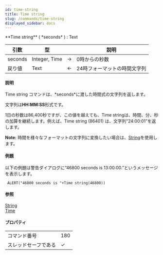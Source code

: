 ```yaml
---
id: time-string
title: Time string
slug: /commands/time-string
displayed_sidebar: docs
---
```


<!--REF #_command_.Time string.Syntax-->**Time string** ( *seconds* ) : Text<!-- END REF-->
<!--REF #_command_.Time string.Params-->
| 引数 | 型 |  | 説明 |
| --- | --- | --- | --- |
| seconds | Integer, Time | &#8594;  | 0時からの秒数 |
| 戻り値 | Text | &#8592; | 24時フォーマットの時間文字列 |

<!-- END REF-->

#### 説明 

<!--REF #_command_.Time string.Summary-->Time string コマンドは、*seconds*に渡した時間式の文字列を返します。<!-- END REF-->

文字列は**HH:MM:SS**形式です。

1日の秒数は86,400秒ですが、この値を越えても、Time stringは、時間、分、秒の加算を継続します。例えば、Time string (86401) は、文字列“24:00:01”を返します。

**Note:** 時間を様々なフォーマットの文字列に変換したい場合は、[String](string.md "String")を使用します。

#### 例題 

以下の例題は警告ダイアログに“46800 seconds is 13:00:00.”というメッセージを表示します。

```4d
 ALERT("46800 seconds is "+Time string(46800))
```

#### 参照 

[String](string.md)  
[Time](time.md)  

#### プロパティ

|  |  |
| --- | --- |
| コマンド番号 | 180 |
| スレッドセーフである | &check; |


